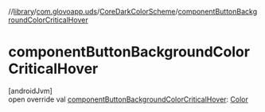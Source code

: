 //[library](../../../index.md)/[com.glovoapp.uds](../index.md)/[CoreDarkColorScheme](index.md)/[componentButtonBackgroundColorCriticalHover](component-button-background-color-critical-hover.md)

# componentButtonBackgroundColorCriticalHover

[androidJvm]\
open override val [componentButtonBackgroundColorCriticalHover](component-button-background-color-critical-hover.md): [Color](https://developer.android.com/reference/kotlin/androidx/compose/ui/graphics/Color.html)
